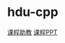 # hdu-cpp

[课程助教](https://udify.app/chatbot/3oumMU6HrWXAnaDm)
[课程PPT](https://cpp-1-05a9jac.gamma.site/)
